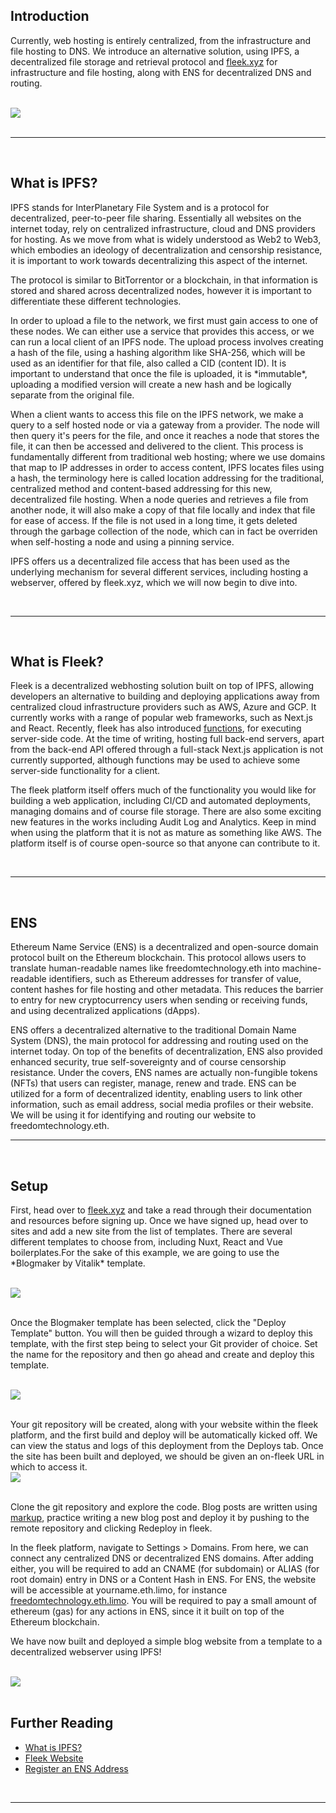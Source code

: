 [category]: <> (General)
[date]: <> (2024/08/22)
[title]: <> (Decentralized Web Hosting With IPFS)

<h2>Introduction</h2>
<p>Currently, web hosting is entirely centralized, from the infrastructure and file hosting to DNS. We introduce an alternative solution, using IPFS, a decentralized file storage and retrieval protocol and <a href="https://fleek.xyz/" target="_new">fleek.xyz</a> for infrastructure and file hosting, along with ENS for decentralized DNS and routing.</p>
<br />
<img class="blog-image" src="$root/images/ipfs_network.jpg"></img>
<br />
<br /><hr /><br />

<h2>What is IPFS?</h2>
<p>IPFS stands for InterPlanetary File System and is a protocol for decentralized, peer-to-peer file sharing. Essentially all websites on the internet today, rely on centralized infrastructure, cloud and DNS providers for hosting. As we move from what is widely understood as Web2 to Web3, which embodies an ideology of decentralization and censorship resistance, it is important to work towards decentralizing this aspect of the internet.

<p>The protocol is similar to BitTorrentor or a blockchain, in that information is stored and shared across decentralized nodes, however it is important to differentiate these different technologies.</p>

<p>In order to upload a file to the network, we first must gain access to one of these nodes. We can either use a service that provides this access, or we can run a local client of an IPFS node. The upload process involves creating a hash of the file, using a hashing algorithm like SHA-256, which will be used as an identifier for that file, also called a CID (content ID). It is important to understand that once the file is uploaded, it is *immutable*, uploading a modified version will create a new hash and be logically separate from the original file.</p>

<p>When a client wants to access this file on the IPFS network, we make a query to a self hosted node or via a gateway from a provider. The node will then query it's peers for the file, and once it reaches a node that stores the file, it can then be accessed and delivered to the client. This process is fundamentally different from traditional web hosting; where we use domains that map to IP addresses in order to access content, IPFS locates files using a hash, the terminology here is called location addressing for the traditional, centralized method and content-based addressing for this new, decentralized file hosting. When a node queries and retrieves a file from another node, it will also make a copy of that file locally and index that file for ease of access. If the file is not used in a long time, it gets deleted through the garbage collection of the node, which can in fact be overriden when self-hosting a node and using a pinning service.</p>

<p>IPFS offers us a decentralized file access that has been used as the underlying mechanism for several different services, including hosting a webserver, offered by fleek.xyz, which we will now begin to dive into.</p>
<br /><hr /><br />

<h2>What is Fleek?</h2>
<p>Fleek is a decentralized webhosting solution built on top of IPFS, allowing developers an alternative to building and deploying applications away from centralized cloud infrastructure providers such as AWS, Azure and GCP. It currently works with a range of popular web frameworks, such as Next.js and React. Recently, fleek has also introduced <a href="https://fleek.xyz/blog/announcements/introducing-fleek-functions/" target="_new">functions</a>, for executing server-side code. At the time of writing, hosting full back-end servers, apart from the back-end API offered through a full-stack Next.js application is not currently supported, although functions may be used to achieve some server-side functionality for a client.</p>

<p>The fleek platform itself offers much of the functionality you would like for building a web application, including CI/CD and automated deployments, managing domains and of course file storage. There are also some exciting new features in the works including Audit Log and Analytics. Keep in mind when using the platform that it is not as mature as something like AWS. The platform itself is of course open-source so that anyone can contribute to it.</p>
<br /><hr /><br />

<h2>ENS</h2>
<p>Ethereum Name Service (ENS) is a decentralized and open-source domain protocol built on the Ethereum blockchain. This protocol allows users to translate human-readable names like freedomtechnology.eth into machine-readable identifiers, such as Ethereum addresses for transfer of value, content hashes for file hosting and other metadata. This reduces the barrier to entry for new cryptocurrency users when sending or receiving funds, and using decentralized applications (dApps).</p>

<p>ENS offers a decentralized alternative to the traditional Domain Name System (DNS), the main protocol for addressing and routing used on the internet today. On top of the benefits of decentralization, ENS also provided enhanced security, true self-sovereignty and of course censorship resistance. Under the covers, ENS names are actually non-fungible tokens (NFTs) that users can register, manage, renew and trade. ENS can be utilized for a form of decentralized identity, enabling users to link other information, such as email address, social media profiles or their website. We will be using it for identifying and routing our website to freedomtechnology.eth.
<br /><hr /><br />

<h2>Setup</h2>
<p>First, head over to <a href="https://fleek.xyz/" target="_new">fleek.xyz</a> and take a read through their documentation and resources before signing up. Once we have signed up, head over to sites and add a new site from the list of templates. There are several different templates to choose from, including Nuxt, React and Vue boilerplates.For the sake of this example, we are going to use the *Blogmaker by Vitalik* template.</p>

<br />
<img class="blog-image" src="$root/images/fleek01.png"></img>
<br /><br />

<p>Once the Blogmaker template has been selected, click the "Deploy Template" button. You will then be guided through a wizard to deploy this template, with the first step being to select your Git provider of choice. Set the name for the repository and then go ahead and create and deploy this template.</p>

<br />
<img class="blog-image" src="$root/images/fleek02.png"></img>
<br /><br />

<p>Your git repository will be created, along with your website within the fleek platform, and the first build and deploy will be automatically kicked off. We can view the status and logs of this deployment from the Deploys tab. Once the site has been built and deployed, we should be given an on-fleek URL in which to access it.

<br />
<img class="blog-image" src="$root/images/fleek03.png"></img>
<br /><br />

<p>Clone the git repository and explore the code. Blog posts are written using <a href="https://daringfireball.net/projects/markdown/syntax" target="_new">markup</a>, practice writing a new blog post and deploy it by pushing to the remote repository and clicking Redeploy in fleek.</p>

<p>In the fleek platform, navigate to Settings > Domains. From here, we can connect any centralized DNS or decentralized ENS domains. After adding either, you will be required to add an CNAME (for subdomain) or ALIAS (for root domain) entry in DNS or a Content Hash in ENS. For ENS, the website will be accessible at yourname.eth.limo, for instance <a href="https://freedomtechnology.eth.limo/" target="_new">freedomtechnology.eth.limo</a>. You will be required to pay a small amount of ethereum (gas) for any actions in ENS, since it it built on top of the Ethereum blockchain.</p>

<p>We have now built and deployed a simple blog website from a template to a decentralized webserver using IPFS!</p>

<br />
<img class="blog-image" src="$root/images/fleek04.png"></img>
<br /><br />

<h2>Further Reading</h2>
<ul>
    <li><a href="https://en.wikipedia.org/wiki/InterPlanetary_File_System" target="_new">What is IPFS?</a></li>
    <li><a href="https://fleek.xyz/" target="_new">Fleek Website</a></li>
    <li><a href="https://ens.domains/" target="_new">Register an ENS Address</li>
</ul>
<br /><hr /><br />